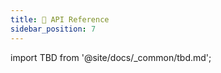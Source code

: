 ```yaml
---
title: 🔎 API Reference
sidebar_position: 7
---
```


import TBD from '@site/docs/_common/tbd.md';

<TBD/>

